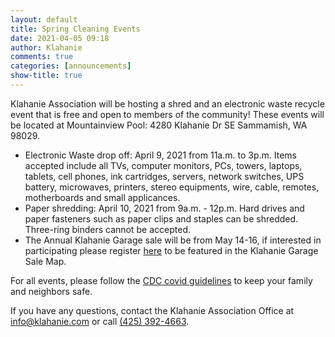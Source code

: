 ```yaml
---
layout: default
title: Spring Cleaning Events
date: 2021-04-05 09:18
author: Klahanie
comments: true
categories: [announcements]
show-title: true
---
```

Klahanie Association will be hosting a shred and an electronic waste recycle event that is free and open to members of the community! These events will be located at Mountainview Pool: 4280 Klahanie Dr SE Sammamish, WA 98029.

- Electronic Waste drop off: April 9, 2021 from 11a.m. to 3p.m. Items accepted include all TVs, computer monitors, PCs, towers, laptops, tablets, cell phones, ink cartridges, servers, network switches, UPS battery, microwaves, printers, stereo equipments, wire, cable, remotes, motherboards and small applicances.
-  Paper shredding:  April 10, 2021 from 9a.m. - 12p.m. Hard drives and paper fasteners such as paper clips and staples can be shredded. Three-ring binders cannot be accepted.
-  The Annual Klahanie Garage sale will be from May 14-16, if interested in participating please register [here](https://klahanieassociation.frontsteps.com/custom_forms/1511/new_public_response) to be featured in the Klahanie Garage Sale Map.

For all events, please follow the [CDC covid guidelines](https://www.cdc.gov/coronavirus/2019-ncov/prevent-getting-sick/prevention.html) to keep your family and neighbors safe.

If you have any questions, contact the Klahanie Association Office at [info@klahanie.com](mailto:info@klahanie.com) or call [(425) 392-4663](tel:425-392-4663). 
